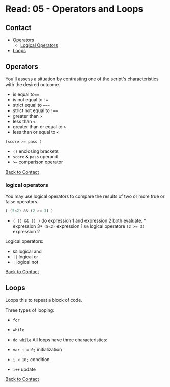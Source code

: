 # Read: 05 - Operators and Loops

## Contact

-   [Operators](#operators)
    -   [Logical Operators](#logical-operators)
-   [Loops](#loops)

## Operators

You'll assess a situation by contrasting one of the script's characteristics with the desired outcome.

-   is equal to`==`
-   is not equal to `!=`
-   strict equal to `===`
-   strict not equal to `!==`
-   greater than `>`
-   less than `<`
-   greater than or equal to `>`
-   less than or equal to `<`

```javascript
(score >= pass )
```
-   `()` enclosing brackets
-   `score` & `pass` operand
-   `>=` comparison operator

[Back to Contact](#contact)

### logical operators

You may use logical operators to compare the results of two or more true or false operators.

```javascript
( (5<2) && (2 >= 3) )
```
-   `( () && () )` do expression 1 and expression 2 both evaluate. * expression 3*
`(5<2)` expression 1
`&&` logical operatore
`(2 >= 3) ` expression 2

Logical operators:

-   `&&` logical  and
-   `||` logical or
-   `!` logical not

[Back to Contact](#contact)

## Loops
Loops this to repeat a block of code.

Three types of looping:
-   `for`
-   `while`
-   `do while`
All loops have three characteristics:

-   `var i = 0;` initialization
-   `i < 10;` condition
-   `i++` update

[Back to Contact](#contact)